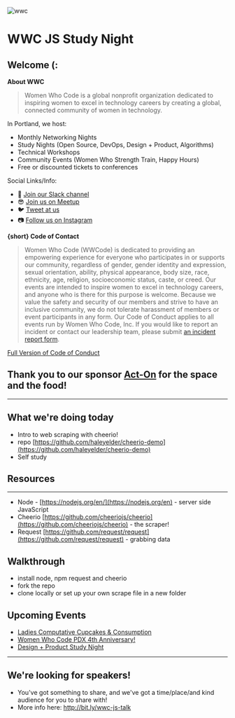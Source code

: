 ![wwc](https://a248.e.akamai.net/secure.meetupstatic.com/photos/event/1/e/5/4/highres_456127764.jpeg)

# WWC JS Study Night

## Welcome (: 
**About WWC**
> Women Who Code is a global nonprofit organization dedicated to inspiring women to excel in technology careers by creating a global, connected community of women in technology.

In Portland, we host:
- Monthly Networking Nights
- Study Nights (Open Source, DevOps, Design + Product, Algorithms)
- Technical Workshops
- Community Events (Women Who Strength Train, Happy Hours)
- Free or discounted tickets to conferences

Social Links/Info:
- 💬 [Join our Slack channel](https://goo.gl/forms/sBKUgZ9hHnnmWn7z1)
- 😎 [Join us on Meetup](https://www.meetup.com/Women-Who-Code-Portland/)
- 🐦 [Tweet at us](https://twitter.com/WWCodePortland)
- 📷 [Follow us on Instagram](https://www.instagram.com/wwcodeportland/)


**{short} Code of Contact**
> Women Who Code (WWCode) is dedicated to providing an empowering experience for everyone who participates in or supports our community, regardless of gender, gender identity and expression, sexual orientation, ability, physical appearance, body size, race, ethnicity, age, religion, socioeconomic status, caste, or creed. Our events are intended to inspire women to excel in technology careers, and anyone who is there for this purpose is welcome. Because we value the safety and security of our members and strive to have an inclusive community, we do not tolerate harassment of members or event participants in any form. Our Code of Conduct applies to all events run by Women Who Code, Inc. If you would like to report an incident or contact our leadership team, please submit [an incident report form](https://docs.google.com/forms/d/e/1FAIpQLScmJq0Evb0aDbx4flmmZT1xX0GCXj_F--5asjfH7XvkrLo4xA/viewform).

[Full Version of Code of Conduct](https://www.meetup.com/Women-Who-Code-Portland/pages/22236117/Code_of_Conduct/)

## Thank you to our sponsor [Act-On](https://www.act-on.com/) for the space and the food!

----------------

## What we're doing today
- Intro to web scraping with cheerio!
- repo [https://github.com/haleyelder/cheerio-demo](https://github.com/haleyelder/cheerio-demo)
- Self study

## Resources
---------
- Node - [https://nodejs.org/en/](https://nodejs.org/en) - server side JavaScript
- Cheerio [https://github.com/cheeriojs/cheerio](https://github.com/cheeriojs/cheerio) - the scraper!
- Request [https://github.com/request/request](https://github.com/request/request) - grabbing data

## Walkthrough
- install node, npm request and cheerio
- fork the repo
- clone locally or set up your own scrape file in a new folder

## Upcoming Events
- [Ladies Computative Cupcakes & Consumption](https://www.meetup.com/Women-Who-Code-Portland/events/fdkfjpyxjbwb/)
- [Women Who Code PDX 4th Anniversary!](https://wwcode-4th-anniversary.eventbrite.com)
- [Design + Product Study Night](https://www.meetup.com/Women-Who-Code-Portland/events/czrnspyxjbzb/)

---------

## We're looking for speakers!
- You've got something to share, and we've got a time/place/and kind audience for you to share with!
- More info here: http://bit.ly/wwc-js-talk
